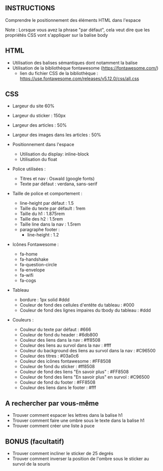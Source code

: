 ## INSTRUCTIONS
Comprendre le positionnement des éléments HTML dans l'espace

Note : Lorsque vous avez la phrase "par défaut", cela veut dire que les propriétés CSS vont s'appliquer sur la balise body

## HTML
- Utilisation des balises sémantiques dont notamment la balise <article>
- Utilisation de la bibliothèque fontawesome (https://fontawesome.com/)
    - lien du fichier CSS de la bibliothèque : https://use.fontawesome.com/releases/v5.12.0/css/all.css

## CSS
- Largeur du site 60%
- Largeur du sticker : 150px
- Largeur des articles : 50%
- Largeur des images dans les articles : 50%


- Positionnement dans l'espace
    - Utilisation du display: inline-block
    - Utilisation du float

- Police utilisées :
    - Titres et nav : Oswald (google fonts)
    - Texte par défaut : verdana, sans-serif

- Taille de police et comportement :
    - line-height par défaut : 1.5
    - Taille du texte par défault : 1rem
    - Taille du h1 : 1.875rem
    - Taille des h2 : 1.5rem
    - Taille line dans la nav : 1.5rem
    - paragraphe footer :
        - line-height : 1.2

- Icônes Fontawesome :
    - fa-home
    - fa-handshake
    - fa-question-circle
    - fa-envelope
    - fa-wifi
    - fa-cogs

- Tableau
    - bordure : 1px solid #ddd
    - Couleur de fond des cellules d'entête du tableau : #000
    - Couleur de fond des lignes impaires du tbody du tableau : #ddd

- Couleurs :
    - Couleur du texte par défaut : #666
    - Couleur de fond du header : #6db800
    - Couleur des liens dans la nav : #ff8508
    - Couleur des liens au survol dans la nav : #fff
    - Couleur du background des liens au survol dans la nav : #C96500
    - Couleur des titres : #03a0c6
    - Couleur des icônes fontawesome : #FF8508
    - Couleur de fond du sticker : #ff8508
    - Couleur de fond des liens "En savoir plus" : #FF8508
    - Couleur de fond des liens "En savoir plus" en survol : #C96500
    - Couleur de fond du footer : #FF8508
    - Couleur des liens dans le footer : #fff

## A rechercher par vous-même
- Trouver comment espacer les lettres dans la balise h1
- Trouver comment faire une ombre sous le texte dans la balise h1
- Trouver comment créer une liste à puce

## BONUS (facultatif)
- Trouver comment incliner le sticker de 25 degrés
- Trouver comment inverser la position de l'ombre sous le sticker au survol de la souris